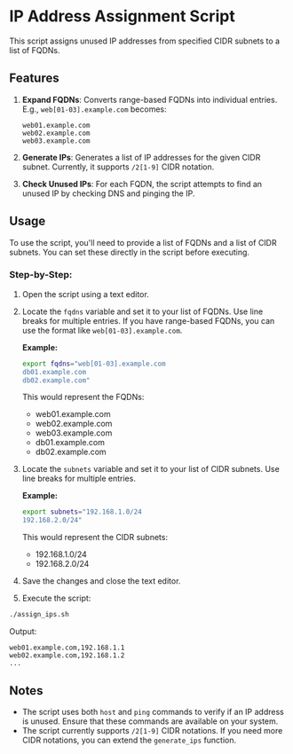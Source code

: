 # IP Address Assignment Script

This script assigns unused IP addresses from specified CIDR subnets to a list of FQDNs.

## Features

1. **Expand FQDNs**: Converts range-based FQDNs into individual entries. E.g., `web[01-03].example.com` becomes:
    ```
    web01.example.com
    web02.example.com
    web03.example.com
    ```

2. **Generate IPs**: Generates a list of IP addresses for the given CIDR subnet. Currently, it supports `/2[1-9]` CIDR notation. 

3. **Check Unused IPs**: For each FQDN, the script attempts to find an unused IP by checking DNS and pinging the IP.

## Usage

To use the script, you'll need to provide a list of FQDNs and a list of CIDR subnets. You can set these directly in the script before executing.

### Step-by-Step:

1. Open the script using a text editor.

2. Locate the `fqdns` variable and set it to your list of FQDNs. Use line breaks for multiple entries. If you have range-based FQDNs, you can use the format like `web[01-03].example.com`.

   **Example:**
   ```bash
   export fqdns="web[01-03].example.com
   db01.example.com
   db02.example.com"
   ```

   This would represent the FQDNs:
   - web01.example.com
   - web02.example.com
   - web03.example.com
   - db01.example.com
   - db02.example.com

3. Locate the `subnets` variable and set it to your list of CIDR subnets. Use line breaks for multiple entries.

   **Example:**
   ```bash
   export subnets="192.168.1.0/24
   192.168.2.0/24"
   ```

   This would represent the CIDR subnets:
   - 192.168.1.0/24
   - 192.168.2.0/24

4. Save the changes and close the text editor.

5. Execute the script:

```bash
./assign_ips.sh
```

Output:
```
web01.example.com,192.168.1.1
web02.example.com,192.168.1.2
...
```

## Notes

- The script uses both `host` and `ping` commands to verify if an IP address is unused. Ensure that these commands are available on your system.
- The script currently supports `/2[1-9]` CIDR notations. If you need more CIDR notations, you can extend the `generate_ips` function.

